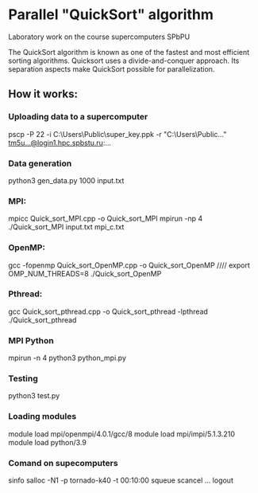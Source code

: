 # Parallel "QuickSort" algorithm
Laboratory work on the course supercomputers SPbPU

The QuickSort algorithm is known as one of the fastest and most efficient sorting algorithms. Quicksort uses a divide-and-conquer approach. Its separation aspects make QuickSort possible for parallelization.

## How it works:

### Uploading data to a supercomputer
pscp -P 22 -i C:\Users\Public\super_key.ppk -r "C:\Users\Public\..." tm5u...@login1.hpc.spbstu.ru:...

### Data generation
python3 gen_data.py 1000 input.txt

### MPI:
mpicc Quick_sort_MPI.cpp -o Quick_sort_MPI
mpirun -np 4 ./Quick_sort_MPI input.txt mpi_c.txt

### OpenMP:
gcc -fopenmp Quick_sort_OpenMP.cpp -o Quick_sort_OpenMP
//// export OMP_NUM_THREADS=8
./Quick_sort_OpenMP

### Pthread:
gcc Quick_sort_pthread.cpp -o Quick_sort_pthread -lpthread
./Quick_sort_pthread

### MPI Python
mpirun -n 4 python3 python_mpi.py

### Testing
python3 test.py

### Loading modules
module load mpi/openmpi/4.0.1/gcc/8
module load mpi/impi/5.1.3.210
module load python/3.9

### Comand on supecomputers
sinfo
salloc -N1 -p tornado-k40 -t 00:10:00
squeue
scancel ...
logout
